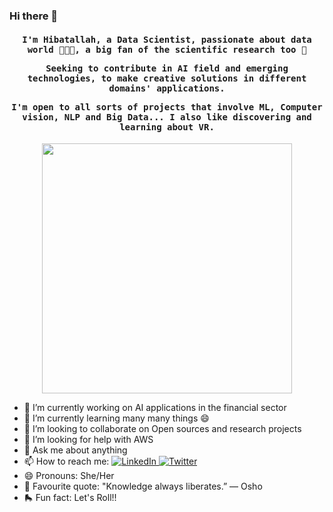 ### Hi there 🌱

<h4 align="center"><samp> I'm Hibatallah, a Data Scientist, passionate about data world 👩🏻‍💻, a big fan of the scientific research too 🦉

Seeking to contribute in AI field and emerging technologies, to make creative solutions in different domains' applications.

I'm open to all sorts of projects that involve ML, Computer vision, NLP and Big Data... I also like discovering and learning about VR.</samp></h4>

<p align="center">
  <img width="400" src="https://media.giphy.com/media/KyMbetn7zsA5Q2nvi9/giphy.gif">
</p>

- 🔭 I’m currently working on AI applications in the financial sector
- 🌱 I’m currently learning many many things 😄
- 👯 I’m looking to collaborate on Open sources and research projects
- 🤔 I’m looking for help with AWS 
- 💬 Ask me about anything
- 📫 How to reach me: <a href="https://www.linkedin.com/in/hibatallah-kabbaj-462805159/"> <img src="https://img.shields.io/badge/-LinkedIn-%233781da" alt="LinkedIn"/></a><a href="https://twitter.com/hibatallahkab"> <img src="https://img.shields.io/badge/-Twitter-%231DA1F2" alt="Twitter" /></a> 
- 😄 Pronouns: She/Her
- 🦉 Favourite quote: "Knowledge always liberates.” ― Osho
- 🛼 Fun fact: Let's Roll!!
